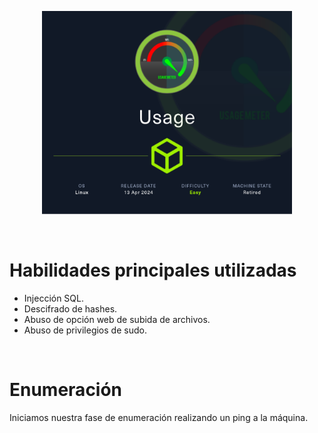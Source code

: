 <p align="center">
    <img src="imagenes/Usage.png" alt="Usage" width="400"  />
</p>

<br>

# Habilidades principales utilizadas
- Injección SQL.
- Descifrado de hashes.
- Abuso de opción web de subida de archivos.
- Abuso de privilegios de sudo.

<br>

# Enumeración
Iniciamos nuestra fase de enumeración realizando un ping a la máquina. 



